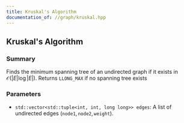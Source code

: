 ```yaml
---
title: Kruskal's Algorithm
documentation_of: //graph/kruskal.hpp
---
```


## Kruskal's Algorithm

### Summary

Finds the minimum spanning tree of an undirected graph if it exists in $\mathcal{O}(|E| \log |E|)$. Returns `LLONG_MAX` if no spanning tree exists

### Parameters
- `std::vector<std::tuple<int, int, long long>> edges`: A list of undirected edges $(\texttt{node1}, \texttt{node2}, \texttt{weight})$. 

